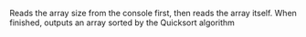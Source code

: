  Reads the array size from the console first,
 then reads the array itself.
 When finished, outputs an array sorted by the Quicksort algorithm
